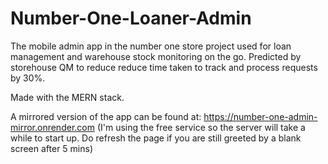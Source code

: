 # Number-One-Loaner-Admin

The mobile admin app in the number one store project used for loan management and warehouse stock monitoring on the go. Predicted by storehouse QM to reduce reduce time taken to track and process requests by 30%.

Made with the MERN stack.

A mirrored version of the app can be found at: https://number-one-admin-mirror.onrender.com (I'm using the free service so the server will take a while to start up. Do refresh the page if you are still greeted by a blank screen after 5 mins)
